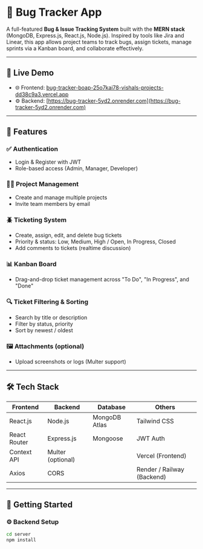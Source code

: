 # 🐞 Bug Tracker App

A full-featured **Bug & Issue Tracking System** built with the **MERN stack** (MongoDB, Express.js, React.js, Node.js). Inspired by tools like Jira and Linear, this app allows project teams to track bugs, assign tickets, manage sprints via a Kanban board, and collaborate effectively.

---

## 🔗 Live Demo

- 🌐 Frontend: [bug-tracker-boap-25o7kai78-vishals-projects-dd38c9a3.vercel.app](bug-tracker-boap-25o7kai78-vishals-projects-dd38c9a3.vercel.app)
- ⚙️ Backend: [https://bug-tracker-5yd2.onrender.com](https://bug-tracker-5yd2.onrender.com)

---

## 🚀 Features

### ✅ Authentication
- Login & Register with JWT
- Role-based access (Admin, Manager, Developer)

### 🧑‍💻 Project Management
- Create and manage multiple projects
- Invite team members by email

### 🪲 Ticketing System
- Create, assign, edit, and delete bug tickets
- Priority & status: Low, Medium, High / Open, In Progress, Closed
- Add comments to tickets (realtime discussion)

### 📊 Kanban Board
- Drag-and-drop ticket management across "To Do", "In Progress", and "Done"

### 🔍 Ticket Filtering & Sorting
- Search by title or description
- Filter by status, priority
- Sort by newest / oldest

### 🖼️ Attachments (optional)
- Upload screenshots or logs (Multer support)

---

## 🛠️ Tech Stack

| Frontend       | Backend        | Database     | Others         |
|----------------|----------------|--------------|----------------|
| React.js       | Node.js        | MongoDB Atlas| Tailwind CSS   |
| React Router   | Express.js     | Mongoose     | JWT Auth       |
| Context API    | Multer (optional) |            | Vercel (Frontend) |
| Axios          | CORS           |              | Render / Railway (Backend) |

---

## 🏁 Getting Started

### ⚙️ Backend Setup

```bash
cd server
npm install
